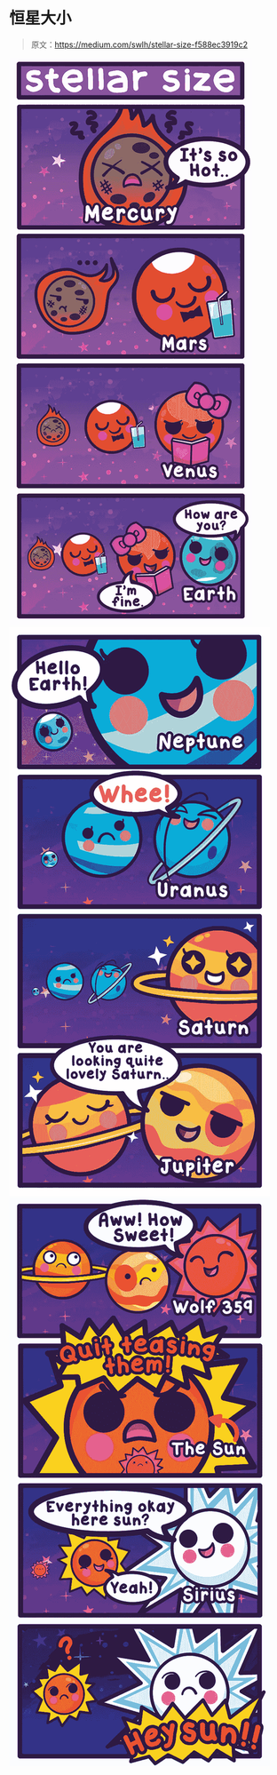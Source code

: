 # 恒星大小

> 原文：<https://medium.com/swlh/stellar-size-f588ec3919c2>

![](img/58d886b18de1998f49fe5d842f84ad04.png)![](img/34eae6216aa26e3abd7519955f25a596.png)![](img/2ce456580932ff54be83e28871c5568c.png)
